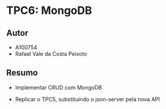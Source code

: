 # TPC6: MongoDB


## Autor

- A100754
- Rafael Vale da Costa Peixoto

## Resumo

- Implementar CRUD com MongoDB

- Replicar o TPC5, substituindo o json-server pela nova API